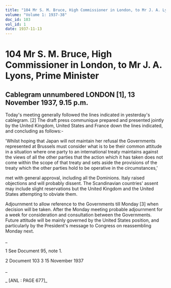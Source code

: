 ```yaml
---
title: "104 Mr S. M. Bruce, High Commissioner in London, to Mr J. A. Lyons, Prime Minister"
volume: "Volume 1: 1937-38"
doc_id: 103
vol_id: 1
date: 1937-11-13
---
```


# 104 Mr S. M. Bruce, High Commissioner in London, to Mr J. A. Lyons, Prime Minister

## Cablegram unnumbered LONDON [1], 13 November 1937, 9.15 p.m.

Today's meeting generally followed the lines indicated in yesterday's cablegram. [2] The draft press communique prepared and presented jointly by the United Kingdom, United States and France down the lines indicated, and concluding as follows:-

'Whilst hoping that Japan will not maintain her refusal the Governments represented at Brussels must consider what is to be their common attitude in a situation where one party to an international treaty maintains against the views of all the other parties that the action which it has taken does not come within the scope of that treaty and sets aside the provisions of the treaty which the other parties hold to be operative in the circumstances,'

met with general approval, including all the Dominions. Italy raised objections and will probably dissent. The Scandinavian countries' assent may include slight reservations but the United Kingdom and the United States attempting to obviate them.

Adjournment to allow reference to the Governments till Monday [3] when decision will be taken. After the Monday meeting probable adjournment for a week for consideration and consultation between the Governments. Future attitude will be mainly governed by the United States position, and particularly by the President's message to Congress on reassembling Monday next.

_

1 See Document 95, note 1.

2 Document 103 3 15 November 1937

_

_ [ANL : PAGE 677]_
